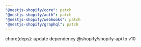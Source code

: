```yaml
---
"@nestjs-shopify/core": patch
"@nestjs-shopify/auth": patch
"@nestjs-shopify/webhooks": patch
"@nestjs-shopify/graphql": patch
---
```


chore(deps): update dependency @shopify/shopify-api to v10
